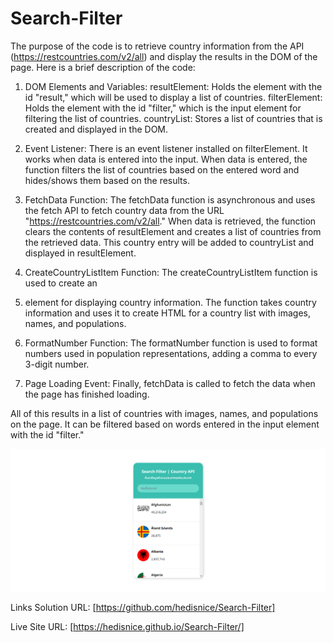 # Search-Filter
The purpose of the code is to retrieve country information from the API (https://restcountries.com/v2/all) and display the results in the DOM of the page. Here is a brief description of the code:

1. DOM Elements and Variables: 
resultElement: Holds the element with the id "result," which will be used to display a list of countries.
filterElement: Holds the element with the id "filter," which is the input element for filtering the list of countries.
countryList: Stores a list of countries that is created and displayed in the DOM.

2. Event Listener:
There is an event listener installed on filterElement. It works when data is entered into the input. When data is entered, the function filters the list of countries based on the entered word and hides/shows them based on the results.


3. FetchData Function:
The fetchData function is asynchronous and uses the fetch API to fetch country data from the URL "https://restcountries.com/v2/all."
When data is retrieved, the function clears the contents of resultElement and creates a list of countries from the retrieved data. This country entry will be added to countryList and displayed in resultElement.

4. CreateCountryListItem Function:
The createCountryListItem function is used to create an <li> element for displaying country information.
The function takes country information and uses it to create HTML for a country list with images, names, and populations.


5. FormatNumber Function:
The formatNumber function is used to format numbers used in population representations, adding a comma to every 3-digit number.


6. Page Loading Event:
Finally, fetchData is called to fetch the data when the page has finished loading.

All of this results in a list of countries with images, names, and populations on the page. It can be filtered based on words entered in the input element with the id "filter."

![Design preview](./design/desktop-preview.jpg)


Links Solution URL: [https://github.com/hedisnice/Search-Filter]

Live Site URL: [https://hedisnice.github.io/Search-Filter/]
